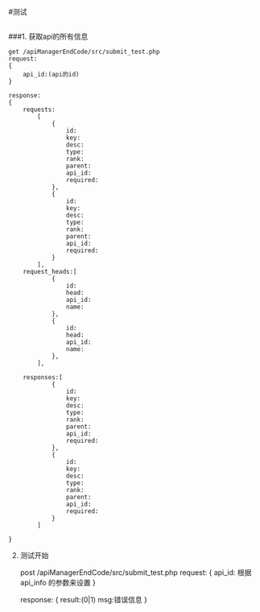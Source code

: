 #测试

##

###1. <a name="getApi">获取api的所有信息</a>

	get /apiManagerEndCode/src/submit_test.php
	request:
	{
		api_id:(api的id)
	}

	response:
	{
		requests:
			[
				{
					id:
					key:
					desc:
					type:
					rank:
					parent:
					api_id:
					required:
				},
				{
					id:
					key:
					desc:
					type:
					rank:
					parent:
					api_id:
					required:
				}
			],
		request_heads:[
				{
					id:
					head:
					api_id:
					name:
				},
				{
					id:
					head:
					api_id:
					name:
				},
			],

		responses:[
				{
					id:
					key:
					desc:
					type:
					rank:
					parent:
					api_id:
					required:
				},
				{
					id:
					key:
					desc:
					type:
					rank:
					parent:
					api_id:
					required:
				}
			]
		
	}


2. <a name='test'>测试开始</a>


	post /apiManagerEndCode/src/submit_test.php
	request:
	{
		api_id:
		根据api_info 的参数来设置
	}

	response:
{
	result:(0|1)
	msg:错误信息
}
